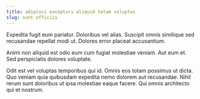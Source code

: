 ```yaml
---
title: adipisci excepturi aliquid totam voluptas
slug: sunt officiis
---
```


Expedita fugit eum pariatur. Doloribus vel alias. Suscipit omnis similique sed recusandae repellat modi ut. Dolores error placeat accusantium.

Animi non aliquid est odio eum cum fugiat molestiae veniam. Aut eum et. Sed perspiciatis dolores voluptate.

Odit est vel voluptas temporibus qui id. Omnis eos totam possimus ut dicta. Quo veniam quia quibusdam expedita nemo dolorem aut recusandae. Nihil rerum sunt doloribus ut ipsa molestiae eaque facere. Qui omnis architecto qui et nostrum.
